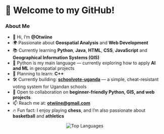 # 👋 Welcome to my GitHub!

### About Me
- 👋 Hi, I’m **@Otwiine**
- 🌍 Passionate about **Geospatial Analysis** and **Web Development**
- 📚 Currently learning **Python**, **Java**, **HTML**, **CSS**, **JavaScript** and **Geographical Information Systems (GIS)**
- 🐍 Python is my main language — currently exploring how to apply **AI and ML** in geospatial projects
- 🎯 Planning to learn: **C++**
- 🛠️ Currently building: [**schoolvote-uganda**](https://github.com/Otwiine/schoolvote-uganda) — a simple, cheat-resistant voting system for Ugandan schools
- 🤝 Open to collaboration on **beginner-friendly Python, GIS, and web projects**
- 📫 Reach me at: **otwiine@gmail.com**
- 🔥 Fun fact: I enjoy playing **chess**, and I’m also passionate about **basketball** and **athletics**

<p align="center">
  <img src="https://github-readme-stats.vercel.app/api/top-langs/?username=Otwiine&layout=compact&theme=github_dark&langs_count=6" alt="Top Languages" draggable="false"
 />
</p>

<!---
Otwiine/Otwiine is a ✨ special ✨ repository because its README.md (this file) appears on your GitHub profile.
You can click the Preview link to take a look at your changes.
--->
